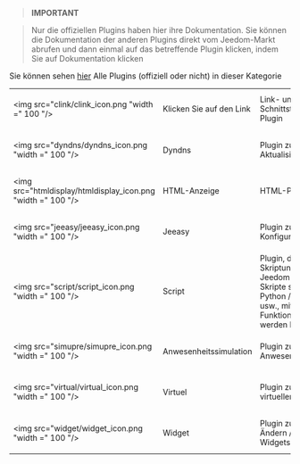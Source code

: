 
>**IMPORTANT**

>Nur die offiziellen Plugins haben hier ihre Dokumentation. Sie können die Dokumentation der anderen Plugins direkt vom Jeedom-Markt abrufen und dann einmal auf das betreffende Plugin klicken, indem Sie auf Dokumentation klicken


Sie können sehen [hier](https://market.jeedom.com/index.php?v=d&p=market&type=plugin&categorie=programming) Alle Plugins (offiziell oder nicht) in dieser Kategorie

| | | | |
|--- | --- | --- | ---|
|<img src="clink/clink_icon.png "width =" 100 "/>|Klicken Sie auf den Link|Link- und Schnittstellenverwaltungs-Plugin|[Dokumentation](Klirren / Index.md) - [Markt](https://market.jeedom.com/index.php?v = d & p = market_display & id = 1867)|
|<img src="dyndns/dyndns_icon.png "width =" 100 "/>|Dyndns|Plugin zum dynamischen Aktualisieren von DNS|[Dokumentation](dyndns / index.md) - [Markt](https://market.jeedom.com/index.php?v = d & p = market_display & id = 1928)|
|<img src="htmldisplay/htmldisplay_icon.png "width =" 100 "/>|HTML-Anzeige|HTML-Plugin|[Dokumentation](htmldisplay / index.md) - [Markt](https://market.jeedom.com/index.php?v = d & p = market_display & id = 3843)|
|<img src="jeeasy/jeeasy_icon.png "width =" 100 "/>|Jeeasy|Plugin zur einfachen Konfiguration von Jeedom|[Dokumentation](jeeasy / index.md) - [Markt](https://market.jeedom.com/index.php?v = d & p = market_display & id = 3828)|
|<img src="script/script_icon.png "width =" 100 "/>|Script|Plugin, das Skriptunterstützung in Jeedom hinzufügt. Die Skripte sind Programme in Python / PHP / Shell / Ruby usw., mit denen Jeedom Funktionen hinzugefügt werden können|[Dokumentation](Skript / Index.md) - [Markt](https://market.jeedom.com/index.php?v = d & p = market_display & id = 20)|
|<img src="simupre/simupre_icon.png "width =" 100 "/>|Anwesenheitssimulation|Plugin zur Anwesenheitssimulation|[Dokumentation](simupre / index.md) - [Markt](https://market.jeedom.com/index.php?v = d & p = market_display & id = 3762)|
|<img src="virtual/virtual_icon.png "width =" 100 "/>|Virtuel|Plugin zur Verwaltung virtueller Geräte|[Dokumentation](virtuell / Index.md) - [Markt](https://market.jeedom.com/index.php?v = d & p = market_display & id = 21)|
|<img src="widget/widget_icon.png "width =" 100 "/>|Widget|Plugin zum Anwenden / Ändern / Erstellen von Widgets|[Dokumentation](Widget / Index.md) - [Markt](https://market.jeedom.com/index.php?v = d & p = market_display & id = 9)|
